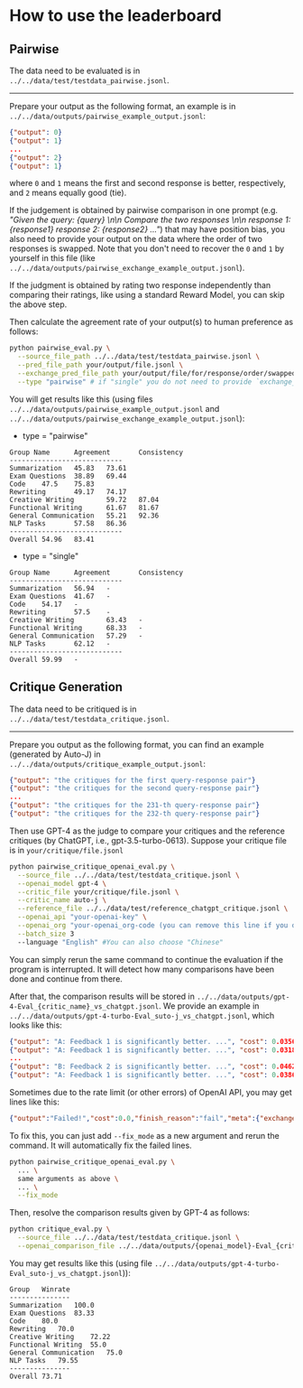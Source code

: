 # How to use the leaderboard

## Pairwise
The data need to be evaluated is in `../../data/test/testdata_pairwise.jsonl`.

----------------------------------

Prepare your output as the following format, an example is in `../../data/outputs/pairwise_example_output.jsonl`:
```json lines
{"output": 0}
{"output": 1}
...
{"output": 2}
{"output": 1}
```
where `0` and `1` means the first and second response is better, respectively, and `2` means equally good (tie).

If the judgement is obtained by pairwise comparison in one prompt (e.g. _"Given the query: {query} \n\n Compare the two responses \n\n response 1: {response1} response 2: {response2} ..."_) that may have position bias, you also need to provide your output on the data where the order of two responses is swapped. Note that you don't need to recover the `0` and `1` by yourself in this file (like `../../data/outputs/pairwise_exchange_example_output.jsonl`).

If the judgment is obtained by rating two response independently than comparing their ratings, like using a standard Reward Model, you can skip the above step.

Then calculate the agreement rate of your output(s) to human preference as follows:
```bash
python pairwise_eval.py \
  --source_file_path ../../data/test/testdata_pairwise.jsonl \
  --pred_file_path your/output/file.jsonl \
  --exchange_pred_file_path your/output/file/for/response/order/swapped.jsonl \
  --type "pairwise" # if "single" you do not need to provide `exchange_pred_file_path`
```

You will get results like this (using files `../../data/outputs/pairwise_example_output.jsonl` and `../../data/outputs/pairwise_exchange_example_output.jsonl`):

- type = "pairwise"
```text
Group Name      Agreement       Consistency
----------------------------
Summarization   45.83   73.61
Exam Questions  38.89   69.44
Code    47.5    75.83
Rewriting       49.17   74.17
Creative Writing        59.72   87.04
Functional Writing      61.67   81.67
General Communication   55.21   92.36
NLP Tasks       57.58   86.36
----------------------------
Overall 54.96   83.41
```

- type = "single"
```text
Group Name      Agreement       Consistency
----------------------------
Summarization   56.94   -
Exam Questions  41.67   -
Code    54.17   -
Rewriting       57.5    -
Creative Writing        63.43   -
Functional Writing      68.33   -
General Communication   57.29   -
NLP Tasks       62.12   -
----------------------------
Overall 59.99   -
```



## Critique Generation

The data need to be critiqued is in `../../data/test/testdata_critique.jsonl`.

----------------------------------

Prepare you output as the following format, you can find an example (generated by Auto-J) in `../../data/outputs/critique_example_output.jsonl`:
```json lines
{"output": "the critiques for the first query-response pair"}
{"output": "the critiques for the second query-response pair"}
...
{"output": "the critiques for the 231-th query-response pair"}
{"output": "the critiques for the 232-th query-response pair"}
```

Then use GPT-4 as the judge to compare your critiques and the reference critiques (by ChatGPT, i.e., gpt-3.5-turbo-0613). Suppose your critique file is in `your/critique/file.jsonl`
```bash
python pairwise_critique_openai_eval.py \
  --source_file ../../data/test/testdata_critique.jsonl \
  --openai_model gpt-4 \
  --critic_file your/critique/file.jsonl \
  --critic_name auto-j \
  --reference_file ../../data/test/reference_chatgpt_critique.jsonl \
  --openai_api "your-openai-key" \
  --openai_org "your-openai_org-code (you can remove this line if you do not need to assign a specific organization)" \
  --batch_size 3
  --language "English" #You can also choose "Chinese"
```
You can simply rerun the same command to continue the evaluation if the program is interrupted. It will detect how many comparisons have been done and continue from there.

After that, the comparison results will be stored in `../../data/outputs/gpt-4-Eval_{critic_name}_vs_chatgpt.jsonl`. We provide an example in `../../data/outputs/gpt-4-turbo-Eval_suto-j_vs_chatgpt.jsonl`, which looks like this:

```json lines
{"output": "A: Feedback 1 is significantly better. ...", "cost": 0.03564, "finish_reason": "stop", "meta": {"exchange": false}}
{"output": "A: Feedback 1 is significantly better. ...", "cost": 0.0318, "finish_reason": "stop", "meta": {"exchange": false}}
...
{"output": "B: Feedback 2 is significantly better. ...", "cost": 0.04626, "finish_reason": "stop", "meta": {"exchange": true}}
{"output": "A: Feedback 1 is significantly better. ...", "cost": 0.03867, "finish_reason": "stop", "meta": {"exchange": true}}
```

Sometimes due to the rate limit (or other errors) of OpenAI API, you may get lines like this:
```json lines
{"output":"Failed!","cost":0.0,"finish_reason":"fail","meta":{"exchange":false,"idx":77}}
```
To fix this, you can just add `--fix_mode` as a new argument and rerun the command. It will automatically fix the failed lines.
```bash
python pairwise_critique_openai_eval.py \
  ... \
  same arguments as above \
  ... \
  --fix_mode
```
Then, resolve the comparison results given by GPT-4 as follows:
```bash
python critique_eval.py \
  --source_file ../../data/test/testdata_critique.jsonl \
  --openai_comparison_file ../../data/outputs/{openai_model}-Eval_{critic_name}_vs_chatgpt.jsonl
```
You may get results like this (using file `../../data/outputs/gpt-4-turbo-Eval_suto-j_vs_chatgpt.jsonl`)):
```text
Group	Winrate
---------------
Summarization	100.0
Exam Questions	83.33
Code	80.0
Rewriting	70.0
Creative Writing	72.22
Functional Writing	55.0
General Communication	75.0
NLP Tasks	79.55
---------------
Overall	73.71
```
